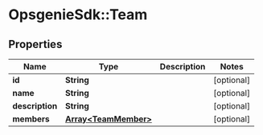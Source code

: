 # OpsgenieSdk::Team

## Properties
Name | Type | Description | Notes
------------ | ------------- | ------------- | -------------
**id** | **String** |  | [optional] 
**name** | **String** |  | [optional] 
**description** | **String** |  | [optional] 
**members** | [**Array&lt;TeamMember&gt;**](TeamMember.md) |  | [optional] 


